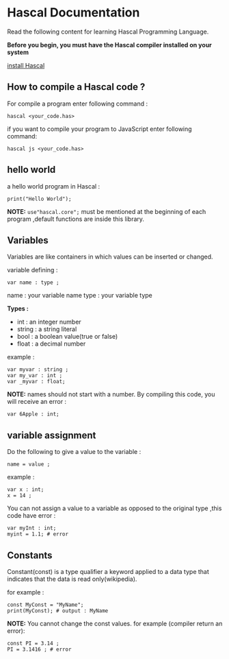 # Hascal Documentation
Read the following content for learning Hascal Programming Language.

**Before you begin, you must have the Hascal compiler installed on your system**

[install Hascal](#)


## How to compile a Hascal code ?
For compile a program enter following command :
```
hascal <your_code.has>
```
if you want to compile your program to JavaScript enter following command:
```
hascal js <your_code.has>
```
## hello world
a hello world program in Hascal :
```
print("Hello World");
```
**NOTE:** `use"hascal.core";` must be mentioned at the beginning of each program ,default functions are inside this library.

## Variables
Variables are like containers in which values can be inserted or changed.

variable defining :
```
var name : type ;
```
name : your variable name
type : your variable type

**Types :**
- int : an integer number
- string : a string literal
- bool : a boolean value(true or false)
- float : a decimal number

example :
```
var myvar : string ;
var my_var : int ;
var _myvar : float;

```

**NOTE:** names should not start with a number.
By compiling this code, you will receive an error :
```
var 6Apple : int;
```

## variable assignment
Do the following to give a value to the variable :
```
name = value ;
```

example :
```
var x : int;
x = 14 ;
```

You can not assign a value  to a variable as opposed to the original type ,this code have error :
```
var myInt : int;
myint = 1.1; # error
```

## Constants
 Constant(const) is a type qualifier a keyword applied to a data type that indicates that the data is read only(wikipedia).
 
 for example :
 ```
 const MyConst = "MyName";
 print(MyConst); # output : MyName
 ```
 **NOTE:** You cannot change the const values.
 for example (compiler return an error):
 ```
 const PI = 3.14 ;
 PI = 3.1416 ; # error
 ```
